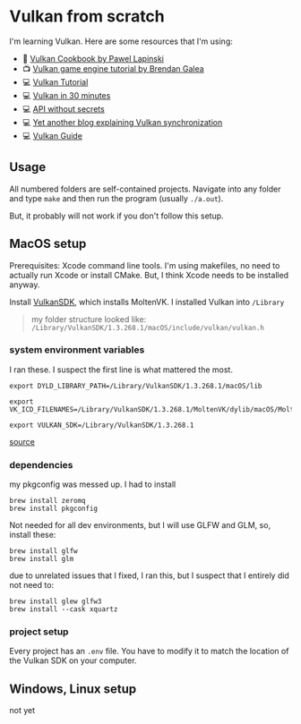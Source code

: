 # Vulkan from scratch

I'm learning Vulkan. Here are some resources that I'm using:

- 📖 [Vulkan Cookbook by Pawel Lapinski](https://www.packtpub.com/product/vulkan-cookbook/9781786468154)
- 📺 [Vulkan game engine tutorial by Brendan Galea](https://www.youtube.com/watch?v=Y9U9IE0gVHA&list=PL8327DO66nu9qYVKLDmdLW_84-yE4auCR&index=1&pp=iAQB)
- 💻 [Vulkan Tutorial](https://vulkan-tutorial.com/)
- 💻 [Vulkan in 30 minutes](https://renderdoc.org/vulkan-in-30-minutes.html)
- 💻 [API without secrets](https://www.intel.com/content/www/us/en/developer/articles/training/api-without-secrets-introduction-to-vulkan-preface.html)
- 💻 [Yet another blog explaining Vulkan synchronization](https://themaister.net/blog/2019/08/14/yet-another-blog-explaining-vulkan-synchronization/)
- 💻 [Vulkan Guide](https://vkguide.dev/)

## Usage

All numbered folders are self-contained projects. Navigate into any folder and type `make` and then run the program (usually `./a.out`).

But, it probably will not work if you don't follow this setup.

## MacOS setup

Prerequisites: Xcode command line tools. I'm using makefiles, no need to actually run Xcode or install CMake. But, I think Xcode needs to be installed anyway.

Install [VulkanSDK](https://vulkan.lunarg.com/sdk/home#mac), which installs MoltenVK. I installed Vulkan into `/Library`

> my folder structure looked like: `/Library/VulkanSDK/1.3.268.1/macOS/include/vulkan/vulkan.h`

### system environment variables

I ran these. I suspect the first line is what mattered the most.

```
export DYLD_LIBRARY_PATH=/Library/VulkanSDK/1.3.268.1/macOS/lib
```

```
export VK_ICD_FILENAMES=/Library/VulkanSDK/1.3.268.1/MoltenVK/dylib/macOS/MoltenVK_icd.json
```

```
export VULKAN_SDK=/Library/VulkanSDK/1.3.268.1
```

[source](https://www.reddit.com/r/vulkan/comments/ztxjtw/vulkan_sdk_on_mac_vscode_isnt_working/)

### dependencies

my pkgconfig was messed up. I had to install

```
brew install zeromq
brew install pkgconfig
```

Not needed for all dev environments, but I will use GLFW and GLM, so, install these:

```
brew install glfw
brew install glm
```

due to unrelated issues that I fixed, I ran this, but I suspect that I entirely did not need to:

```
brew install glew glfw3
brew install --cask xquartz
```

### project setup

Every project has an `.env` file. You have to modify it to match the location of the Vulkan SDK on your computer.

## Windows, Linux setup

not yet
